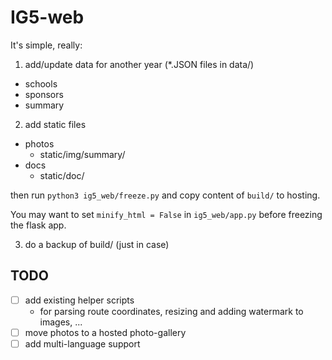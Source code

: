 # IG5-web

It's simple, really:

1. add/update data for another year (\*.JSON files in data/)
  - schools
  - sponsors
  - summary


2. add static files
  - photos
    - static/img/summary/
  - docs
    - static/doc/

then run `python3 ig5_web/freeze.py` and copy content of `build/` to hosting.

You may want to set `minify_html = False` in `ig5_web/app.py` before freezing
the flask app.

3. do a backup of build/ (just in case)


## TODO

- [ ] add existing helper scripts
  - for parsing route coordinates, resizing and adding watermark to images, ...
- [ ] move photos to a hosted photo-gallery
- [ ] add multi-language support
